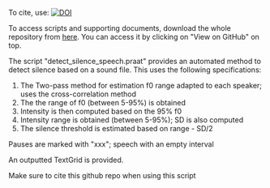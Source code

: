 To cite, use: [![DOI](https://zenodo.org/badge/515152882.svg)](https://zenodo.org/badge/latestdoi/515152882)

To access scripts and supporting documents, download the whole repository from [here](https://github.com/JalalAl-Tamimi/Praat-Silence-Detection). You can access it by clicking on "View on GitHub" on top.

The script "detect_silence_speech.praat" provides an automated method to detect silence based on a sound file. 
This uses the following specifications:
1. The Two-pass method for estimation f0 range adapted to each speaker; uses the cross-correlation method
2. The the range of f0 (between 5-95%) is obtained
3. Intensity is then computed based on the 95% f0
4. Intensity range is obtained (between 5-95%); SD is also computed
5. The silence threshold is estimated based on range - SD/2

Pauses are marked with "xxx"; speech with an empty interval

An outputted TextGrid is provided.

Make sure to cite this github repo when using this script

